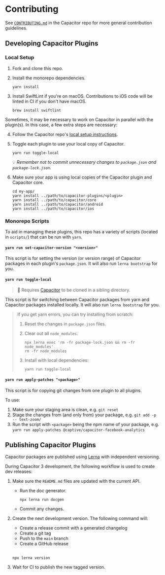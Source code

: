 # Contributing

See [`CONTRIBUTING.md`](https://github.com/ionic-team/capacitor/blob/HEAD/CONTRIBUTING.md) in the Capacitor repo for more general contribution guidelines.

## Developing Capacitor Plugins

### Local Setup

1. Fork and clone this repo.
2. Install the monorepo dependencies.

    ```shell
    yarn install
    ```

3. Install SwiftLint if you're on macOS. Contributions to iOS code will be linted in CI if you don't have macOS.

    ```shell
    brew install swiftlint
    ```

Sometimes, it may be necessary to work on Capacitor in parallel with the plugin(s). In this case, a few extra steps are necessary:

4. Follow the Capacitor repo's [local setup instructions](https://github.com/ionic-team/capacitor/blob/HEAD/CONTRIBUTING.md#local-setup).
5. Toggle each plugin to use your local copy of Capacitor.

    ```shell
    yarn run toggle-local
    ```

    :bulb: *Remember not to commit unnecessary changes to `package.json` and `package-lock.json`.*

6. Make sure your app is using local copies of the Capacitor plugin and Capacitor core.

    ```shell
    cd my-app/
    yarn install ../path/to/capacitor-plugins/<plugin>
    yarn install ../path/to/capacitor/core
    yarn install ../path/to/capacitor/android
    yarn install ../path/to/capacitor/ios
    ```

### Monorepo Scripts

To aid in managing these plugins, this repo has a variety of scripts (located in `scripts/`) that can be run with `yarn`.

#### `yarn run set-capacitor-version "<version>"`

This script is for setting the version (or version range) of Capacitor packages in each plugin's `package.json`. It will also run `lerna bootstrap` for you.

#### `yarn run toggle-local`

> :memo: Requires [Capacitor](https://github.com/ionic-team/capacitor/) to be cloned in a sibling directory.

This script is for switching between Capacitor packages from yarn and Capacitor packages installed locally. It will also run `lerna bootstrap` for you.

> If you get yarn errors, you can try installing from scratch:
>
> 1. Reset the changes in `package.json` files.
> 1. Clear out all `node_modules`.
>
>     ```shell
>     npx lerna exec 'rm -fr package-lock.json && rm -fr node_modules'
>     rm -fr node_modules
>     ```
>
> 1. Install with local dependencies:
>
>     ```
>     yarn run toggle-local
>     ```

#### `yarn run apply-patches "<package>"`

This script is for copying git changes from one plugin to all plugins.

To use:

1. Make sure your staging area is clean, e.g. `git reset`
1. Stage the changes from (and only from) your package, e.g. `git add -p -- text-zoom/`
1. Run the script with `<package>` being the npm name of your package, e.g. `yarn run apply-patches @captive/capacitor-facebook-analytics`

## Publishing Capacitor Plugins

Capacitor packages are published using [Lerna](https://github.com/lerna/lerna) with independent versioning.

During Capacitor 3 development, the following workflow is used to create dev releases:

1. Make sure the `README.md` files are updated with the current API.
    * Run the doc generator.

      ```shell
      npx lerna run docgen
      ```

    * Commit any changes.

1. Create the next development version. The following command will:
    * Create a release commit with a generated changelog
    * Create a git tag
    * Push to the `main` branch
    * Create a GitHub release

    <br>

    ```shell
    npx lerna version
    ```

1. Wait for CI to publish the new tagged version.

